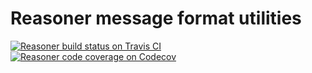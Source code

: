 # Reasoner message format utilities

[![Reasoner build status on Travis CI](https://travis-ci.com/maximusunc/reasoner.svg?branch=master)](https://travis-ci.com/maximusunc/reasoner)
[![Reasoner code coverage on Codecov](https://codecov.io/gh/maximusunc/reasoner/branch/master/graph/badge.svg)](https://codecov.io/gh/maximusunc/reasoner)
